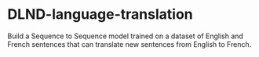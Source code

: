 # DLND-language-translation
Build a Sequence to Sequence model trained on a dataset of English and French sentences that can translate new sentences from English to French.
